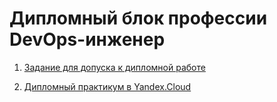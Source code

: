 # Дипломный блок профессии DevOps-инженер

1. [Задание для допуска к дипломной работе](./01-DOPUSK.md)

2. [Дипломный практикум в Yandex.Cloud](./02-DIPLOM-YANDEX.md)